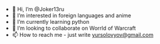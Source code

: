 - 👋 Hi, I’m @Joker13ru
- 👀 I’m interested in foreign languages and anime
- 🌱 I’m currently learning python
- 💞️ I’m looking to collaborate on Worrld of Warcraft
- 📫 How to reach me - just write yursolovyov@gmail.com

<!---
Joker13ru/Joker13ru is a ✨ special ✨ repository because its `README.md` (this file) appears on your GitHub profile.
You can click the Preview link to take a look at your changes.
--->
